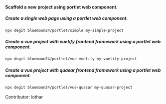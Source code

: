 #### Scaffold a new project using portlet web component.

##### Create a single web page using a portlet web component.

```bash
npx degit bluemoon24/portlet/simple my-simple-project
```

##### Create a vue project with vuetify frontend framework using a portlet web component.

```bash
npx degit bluemoon24/portlet/vue-vuetify my-vuetify-project
```

##### Create a vue project with quasar frontend framework using a portlet web component.

```bash
npx degit bluemoon24/portlet/vue-quasar my-quasar-project
```
Contributor: lothar